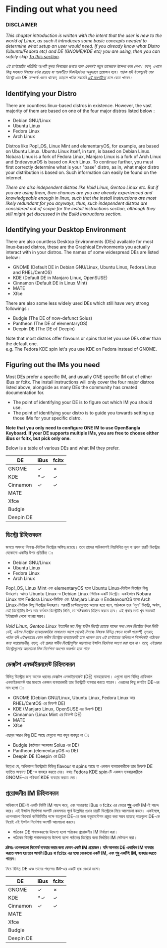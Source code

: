 # Finding out what you need
### DISCLAIMER
*This chapter introduction is written with the intent that the user is new to the world of Linux, as such it introduces some basic concepts needed to determine what setup an user would need. If you already know what Distro (Ubuntu/Fedora etc) and DE (GNOME/KDE etc) you are using, then you can safely skip [To this section](#figuring-out-the-ims-you-need).*

*এই চাপ্ট্যারটির পরিচিতি অংশটি মূলত লিনাক্সের জগতে যারা একদমই নতুন তাদেরকে উদ্দেশ্য করে লেখা। ফলে, এখানে কিছু সহজাত বিষয়ের বর্ণনা রয়েছে যা পরবর্তীতে দিকনির্দেশনা অনুসরণে প্রয়োজন হবে। পাঠক যদি ইতঃপূর্বেই তার ডিস্ট্রো এবং DE সম্পর্কে জেনে থাকেন, তাহলে পাঠক সরাসরি [এই অংশটিতে](#পরয়োজনীয়-im-চিহনিতকরন) চলে যেতে পারেন।*

## Identifying your Distro
There are countless linux-based distros in existence. However, the vast majority of them are based on one of the four major distros listed below :
- Debian GNU/Linux
- Ubuntu Linux
- Fedora Linux
- Arch Linux

Distros like Pop!_OS, Linux Mint and elementaryOS, for example, are based on Ubuntu Linux. Ubuntu Linux itself, in turn, is based on Debian Linux. Nobara Linux is a fork of Fedora Linux, Manjaro Linux is a fork of Arch Linux and EndeavourOS is based on Arch Linux.
To continue further, you must first correctly determine what is your "base" distro, as in, what major distro your distribution is based on. Such information can easily be found on the internet. 

*There are also independent distros like Void Linux, Gentoo Linux etc. But if you are using them, then chances are you are already experienced and knowledgeable enough in linux, such that the install instructions are most likely redundant for you anyways, thus, such independent distros are considered out of scope for the install instructions section, although they still might get discussed in the Build Instructions section.*

## Identifying your Desktop Environment
There are also countless Desktop Environments (DEs) available for most linux-based distros, these are the Graphical Environments you actually interact with in your distros. The names of some widespread DEs are listed below :
- GNOME (Default DE in Debian GNU/Linux, Ubuntu Linux, Fedora Linux and RHEL/CentOS)
- KDE (Default DE in Manjaro Linux, OpenSUSE)
- Cinnamon (Default DE in Linux Mint)
- MATE
- Xfce

There are also some less widely used DEs which still have very strong followings :
- Budgie (The DE of now-defunct Solus)
- Pantheon (The DE of elementaryOS)
- Deepin DE (The DE of Deepin)

Note that most distros offer flavours or spins that let you use DEs other than the default one.
\
e.g. The Fedora KDE spin let's you use KDE on Fedora instead of GNOME.

## Figuring out the IMs you need
Most DEs prefer a specific IM, and usually ONE specific IM out of either iBus or fcitx. The install instructions will only cover the four major distros listed above, alongside as many DEs the community has created documentation for.

- The point of identifying your DE is to figure out which IM you should use.
- The point of identifying your distro is to guide you towards setting up those IMs for your specific distro.

**Note that you only need to configure ONE IM to use OpenBangla Keyboard. If your DE supports multiple IMs, you are free to choose either iBus or fcitx, but pick only one.**

Below is a table of various DEs and what IM they prefer.

| DE      |iBus     |fcitx    |
|---------|---------|---------|
|GNOME    | &check; | &cross; |
|KDE      | *&check;| &check; |
|Cinnamon | &check; | &check; |
|MATE     |         |         |
|Xfce     |         |         |
|Budgie   |         |         |
|Deepin DE|         |         |


## ডিস্ট্রো চি‌হ্নিতকরন
জগতে অসংখ্য লিনাক্স-ভিত্তিক ডিস্ট্রোর অস্তিত্ব রয়েছে। তবে তাদের অধিকাংশই নিম্নলিখিত মূল বা প্রধান চারটি ডিস্ট্রোর যেকোনো একটির উপর প্রতিষ্ঠিত ঃ
- Debian GNU/Linux
- Ubuntu Linux
- Fedora Linux
- Arch Linux

Pop!_OS, Linux Mint এবং elementaryOS হলো Ubuntu Linux-ভিত্তিক ডিস্ট্রোর কিছু উদাহরণ। আবার Ubuntu Linux-ও Debian Linux-ভিত্তিক একটি ডিস্ট্রো। একইভাবে Nobara Linux হলো Fedora Linux-ভিত্তিক এবং Manjaro Linux ও EndeavourOS হলো Arch Linux-ভিত্তিক কিছু ডিস্ট্রোর উদাহরণ।
পরবর্তী চাপ্ট্যারগুলতে অগ্রসর হতে হলে, পাঠককে তার “মূল” ডিস্ট্রো, অর্থাৎ, যেই ডিস্ট্রোটির উপর তার বর্তমান ডিস্ট্রোটির ভিত্তি, তা সঠিকভাবে চি‌হ্নিত করতে হবে। এই প্রকার তথ্য খুব সহজেই ইন্টারনেট থেকে পাওয়া সম্ভব।

*Void Linux, Gentoo Linux ইত্যাদির মত কিছু স্বাধীন ডিস্ট্রো রয়েছে যাদের অন্য কোন ডিস্ট্রোর উপর ভিত্তি নেই, এইসব ডিস্ট্রোর ব্যাবহারকারিরা সাধারণত আগে থেকেই লিনাক্স-বিষয়ক বিভিন্ন ক্ষেত্রে যথেষ্ট পারদর্শী, সুতরাং, পাঠক যদি এইপ্রকারের কোন স্বাধীন ডিস্ট্রোর ব্যবহারকারী হয়ে থাকেন তবে এই চাপ্ট্যারের অধিকাংশ নির্দেশনাই পাঠকের জন্য অপ্রয়োজনীয়, ফলে, এই প্রকার স্বাধীন ডিস্ট্রোগুলির আলোচনা ইন্সটল নির্দেশনা অংশে করা হবে না। তবে, এইপ্রকার ডিস্ট্রোগুলোর আলোচনা বিল্ড নির্দেশনা অংশের অন্তর্গত হতে পারে*

## ডেক্সটপ এনভাইরনমেন্ট চি‌হ্নিতকরন
বিভিন্ন ডিস্ট্রোর জন্য অনেক ধরনের ডেক্সটপ এনভাইরনমেন্ট (DE) ব্যবহারযোগ্য। এগুলো হলো বিভিন্ন গ্রাফিকাল এনভাইরনমেন্ট যার মাধ্যমে একজন ব্যবহারকারী তার ডিস্ট্রোটি ব্যবহার করতে পারেন। এধরনের কিছু জনপ্রিয় DE-এর নাম হলো ঃ

- GNOME (Debian GNU/Linux, Ubuntu Linux, Fedora Linux আর RHEL/CentOS এর ডিফল্ট DE)
- KDE (Manjaro Linux, OpenSUSE এর ডিফল্ট DE)
- Cinnamon (Linux Mint এর ডিফল্ট DE)
- MATE
- Xfce

এছাড়া আরও কিছু DE আছে যেগুলো অত বহুল ব্যবহৃত না ঃ

- Budgie (বর্তমানে অকেজো Solus এর DE)
- Pantheon (elementaryOS এর DE)
- Deepin DE (Deepin এর DE)

উল্লেখ্য যে, অধিকাংশ ডিস্ট্রোরই বিভিন্ন flavour বা spins আছে যা একজন ব্যবহারকারীকে তার ডিফল্ট DE ব্যাতিত অন্যান্য DE-ও ব্যবহার করতে দেয়।
যথাঃ Fedora KDE spin-টি একজন ব্যবহারকারীকে GNOME-এর পরিবর্তে KDE ব্যবহার করতে দেয়।

## প্রয়োজনীয় IM চি‌হ্নিতকরন
অধিকাংশ DE-ই একটি নির্দিষ্ট IM পছন্দ করে, এবং সাধারণত iBus ও fcitx এর ভেতর **শুধু** একটি IM-ই পছন্দ করে। এই ইন্সটল নির্দেশনা অংশটি কেবলমাত্র পূর্বে উল্লেখিত প্রধান চারটি ডিস্ট্রোকে নিয়ে আলোচনা করবে। একইসঙ্গে, ওপেনবাংলা কিবোর্ড কমিউনিটির পক্ষে যতগুলো DE-এর জন্য ডকুমেন্টেশন প্রস্তুত করা সম্ভব হয়েছে অতগুলো DE-কে নিয়েই এই ইন্সটল নির্দেশনা অংশটি আলোচনা করবে।

- পাঠকের DE শনাক্তকরণের উদ্দেশ্য হলো পাঠকের প্রয়োজনীয় IM নির্ধারণ করা।
- পাঠকের ডিস্ট্রো শনাক্তকরণের উদ্দেশ্য হলো পাঠকের ডিস্ট্রোর জন্য নির্ধারিত IM সেটআপ করা।

**দ্রষ্টব্যঃ ওপেনবাংলা কিবোর্ড ব্যবহার করার জন্য কেমন একটি IM প্রয়োজন। যদি আপনার DE একাধিক IM ব্যবহার করতে সক্ষম হয় তবে আপনি iBus বা fcitx এর মধ্যে যেকোনো একটি IM, এবং শুধু একটিই IM, ব্যবহার করতে পারেন।**

নিচে বিভিন্ন DE এবং তাদের পছন্দের IM-এর একটি ছক দেওয়া হলো।

| DE      |iBus     |fcitx    |
|---------|---------|---------|
|GNOME    | &check; | &cross; |
|KDE      | *&check;| &check; |
|Cinnamon | &check; | &check; |
|MATE     |         |         |
|Xfce     |         |         |
|Budgie   |         |         |
|Deepin DE|         |         |
